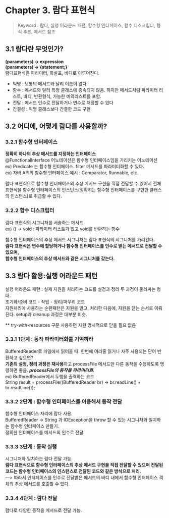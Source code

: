 # Chapter 3. 람다 표현식
> Keyword : 람다, 실행 어라운드 패턴, 함수형 인터페이스, 함수 디스크립터, 형식 추론, 메서드 참조

## 3.1 람다란 무엇인가?
**(parameters) -> expression**  
**(parameters) -> {statement;}**  
람다표현식은 파라미터, 화살표, 바디로 이루어진다.  

- 익명 : 보통의 메서드와 달리 이름이 없다
- 함수 : 메서드와 달리 특정 클래스에 종속되지 않음. 하지만 메서드처럼 파라미터 리스트, 바디, 반환형식, 가능한 예외리스트를 포함.
- 전달 : 메서드 인수로 전달하거나 변수로 저장할 수 있다
- 간결성 : 익명 클래스보다 간결한 코드 구현

## 3.2 어디에, 어떻게 람다를 사용할까?
### 3.2.1 함수형 인터페이스
**정확히 하나의 추상 메서드를 지정하는 인터페이스**  
@FunctionalInterface 어노테이션은 함수형 인터페이스임을 가리키는 어노테이션  
ex) Predicate<T> 는 함수형 인터페이스. filter 메서드를 파라미터화할 수 있다.  
ex) 자바 API의 함수형 인터페이스 예시 :  Comparator, Runnable, etc.  

람다 표현식으로 함수형 인터페이스의 추상 메서드 구현을 직접 전달할 수 있어서
전체 표현식을 함수형 인터페이스의 인스턴스(정확히는 함수형 인터페이스를 구현한 클래스의 인스턴스)로 취급할 수 있다.

### 3.2.2 함수 디스크립터
람다 표현식의 시그니처를 서술하는 메서드  
ex) () -> void : 파라미터 리스트가 없고 void를 반환하는 함수  

함수형 인터페이스의 추상 메서드 시그니처는 람다 표현식의 시그니처를 가리킨다.  
**람다 표현식은 변수에 할당하거나 함수형 인터페이스를 인수로 받는 메서드로 전달할 수 있으며,   
함수형 인터페이스의 추상 메서드와 같은 시그니처를 갖는다.**


## 3.3 람다 활용:실행 어라운드 패턴
실행 어라운드 패턴 : 실제 자원을 처리하는 코드를 설정과 정리 두 과정이 둘러싸는 형태.  
초기화/준비 코드 - 작업 - 정리/마무리 코드  
자원처리에 사용하는 순환패턴은 자원을 열고, 처리한 다음에, 자원을 닫는 순서로 이뤄진다. setup과 cleanup 과정은 대부분 비슷.  

** try-with-resources 구문 사용하면 자원 명시적으로 닫을 필요 없음  

### 3.3.1 1단계 : 동작 파라미터화를 기억하라
BufferedReader로 파일에서 읽어올 때. 한번에 여러줄 읽거나 자주 사용되는 단어 반환하고 싶으면?  
**기존의 설정, 정리 과정은 재사용**하고 processFile 메서드만 다른 동작을 수행하도록 명령하면 좋음. ***processFile의 동작을 파라미터화.***  
ex) BufferedReader에서 두행을 출력하는 코드  
String result = processFile((BufferedReader br) → br.readLine() + br.readLine());  

### 3.3.2 2단계 : 함수형 인터페이스를 이용해서 동작 전달
함수형 인터페이스 자리에 람다 사용.  
BufferedReader → String 과 IOException을 throw 할 수 있는 시그니처와 일치하는 함수형 인터페이스 만들기.  
정의한 인터페이스를 메서드의 인수로 전달.  

### 3.3.3 3단계 : 동작 실행
시그니처와 일치하는 람다 전달 가능.  
**람다 표현식으로 함수형 인터페이스의 추상 메서드 구현을 직접 전달할 수 있으며 전달된 코드는 함수형 인터페이스의 인스턴스로 전달된 코드와 같은 방식으로 처리.**  
—> 따라서 인터페이스를 인수로 전달받은 메서드의 바디 내에서 함수형 인터페이스 객체의 추상 메서드를 호출할 수 있다.

### 3.3.4 4단계 : 람다 전달
람다로 다양한 동작을 메서드로 전달 가능.